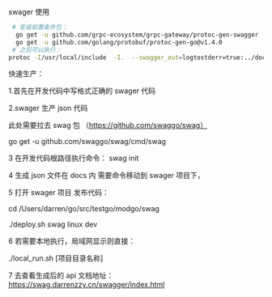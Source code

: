 swager 使用

```bash
 # 安装前置条件包：
  go get -u github.com/grpc-ecosystem/grpc-gateway/protoc-gen-swagger
  go get -u github.com/golang/protobuf/protoc-gen-go@v1.4.0
 # 之后可以执行：
protoc -I/usr/local/include  -I.  --swagger_out=logtostderr=true:../docs --go_out=plugins=grpc,paths=./pb  *.proto

```

快速生产：

1.首先在开发代码中写格式正确的 swager 代码

2.swager 生产 json 代码

此处需要拉去 swag 包 （https://github.com/swaggo/swag）

go get -u github.com/swaggo/swag/cmd/swag

3 在开发代码根路径执行命令： swag init

4 生成 json 文件在 docs 内 需要命令移动到 swager 项目下，

5 打开 swager 项目 发布代码：

cd /Users/darren/go/src/testgo/modgo/swag

./deploy.sh swag linux dev

6 若需要本地执行，局域网显示则直接：

./local_run.sh [项目目录名称]


7 去查看生成后的 api 文档地址：https://swag.darrenzzy.cn/swagger/index.html